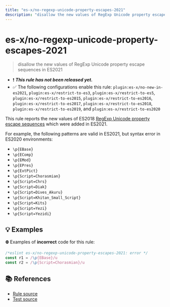 ```yaml
---
title: "es-x/no-regexp-unicode-property-escapes-2021"
description: "disallow the new values of RegExp Unicode property escape sequences in ES2021"
---
```


# es-x/no-regexp-unicode-property-escapes-2021
> disallow the new values of RegExp Unicode property escape sequences in ES2021

- ❗ <badge text="This rule has not been released yet." vertical="middle" type="error"> ***This rule has not been released yet.*** </badge>
- ✅ The following configurations enable this rule: `plugin:es-x/no-new-in-es2021`, `plugin:es-x/restrict-to-es3`, `plugin:es-x/restrict-to-es5`, `plugin:es-x/restrict-to-es2015`, `plugin:es-x/restrict-to-es2016`, `plugin:es-x/restrict-to-es2017`, `plugin:es-x/restrict-to-es2018`, `plugin:es-x/restrict-to-es2019`, and `plugin:es-x/restrict-to-es2020`

This rule reports the new values of ES2018 [RegExp Unicode property escape sequences](https://github.com/tc39/proposal-regexp-unicode-property-escapes#readme) which were added in ES2021.

For example, the following patterns are valid in ES2021, but syntax error in ES2020 environments:

- `\p{EBase}`
- `\p{EComp}`
- `\p{EMod}`
- `\p{EPres}`
- `\p{ExtPict}`
- `\p{Script=Chorasmian}`
- `\p{Script=Chrs}`
- `\p{Script=Diak}`
- `\p{Script=Dives_Akuru}`
- `\p{Script=Khitan_Small_Script}`
- `\p{Script=Kits}`
- `\p{Script=Yezi}`
- `\p{Script=Yezidi}`

## 💡 Examples

⛔ Examples of **incorrect** code for this rule:

<eslint-playground type="bad">

```js
/*eslint es-x/no-regexp-unicode-property-escapes-2021: error */
const r1 = /\p{EBase}/u
const r2 = /\p{Script=Chorasmian}/u
```

</eslint-playground>

## 📚 References

- [Rule source](https://github.com/eslint-community/eslint-plugin-es-x/blob/master/lib/rules/no-regexp-unicode-property-escapes-2021.js)
- [Test source](https://github.com/eslint-community/eslint-plugin-es-x/blob/master/tests/lib/rules/no-regexp-unicode-property-escapes-2021.js)
